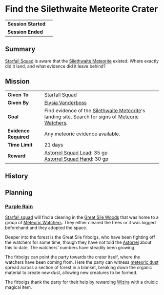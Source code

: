 # Find the Silethwaite Meteorite Crater

|||
| --- | --- |
| **Session Started** | | storyline.2
| **Session Ended** | |

## Summary

[Starfall Squad](../../organisations/government/astorrel/squads/starfall-squad.md) is aware that the [Silethwaite Meteorite](../../items/meteoric/meteorites/silethwaite-meteorite.md) existed. Where exactly did it land, and what evidence did it leave behind?

## Mission

|||
| --- | --- |
| **Given To** | [Starfall Squad](../../organisations/government/astorrel/squads/starfall-squad.md) |
| **Given By** | [Elysia Vanderboss](../../characters/elysia-vanderboss.md) |
| **Goal** | Find evidence of the [Silethwaite Meteorite](../../items/meteoric/meteorites/silethwaite-meteorite.md)'s landing site. Search for signs of [Meteoric Watchers](../../creatures/meteoric-watcher.md). |
| **Evidence Required** | Any meteoric evidence available. |
| **Time Limit** | 21 days |
| **Reward** | [Astorrel Squad Lead](../../organisations/government/astorrel/ranks/astorrel-squad-lead.md): 35 gp<br>[Astorrel Squad Hand](../../organisations/government/astorrel/ranks/astorrel-squad-hand.md): 30 gp |

## History

## Planning

### [Purple Rain](../../campaigns/C1-purple-rain.md)

[Starfall squad](../../organisations/government/astorrel/squads/starfall-squad.md) will find a clearing in the [Great Sile Woods](../../places/topography/forests/great-sile-woods.md) that was home to a group of [Meteoric Watchers](../../creatures/meteoric-watcher.md). They either cleared the trees or it was logged beforehand and they adopted the space.

Deeper into the forest is the Great Sile firbolgs, who have been fighting off the watchers for some time, though they have not told the [Astorrel](../../organisations/government/astorrel/astorrel.md) about this to date. The watchers' numbers have steadily been growing. 

The firbolgs can point the party towards the crater itself, where the watchers have been coming from. Here the party can witness [meteoric dust](../../items/meteoric/meteoric-dust.md) spread across a section of forest in a blanket, breaking down the organic material to create new dust, allowing new creatures to be formed.

The firbolgs thank the party for their help by rewarding [Wizira](../../characters/wizira.md) with a druidic magical item.
